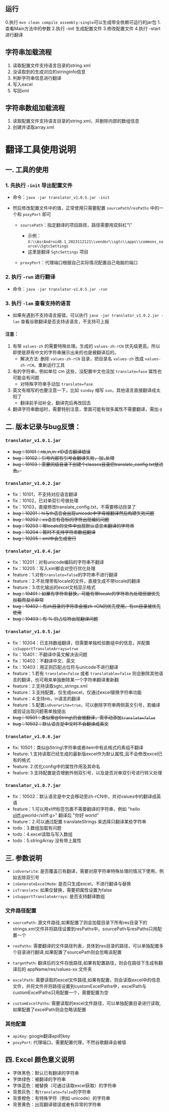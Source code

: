 ## 运行
0.执行 ```mvn clean compile assembly:single```可以生成带全依赖可运行的jar包
1.查看Main方法中的参数
2.执行 -init 生成配置文件
3.修改配置文件
4.执行 -start 进行翻译


## 字符串加载流程
1. 读取配置文件支持语言目录的string.xml
2. 没读取到的生成对应的stringInfo信息
3. 判断字符串信息进行翻译
4. 写入excel
5. 写回xml

## 字符串数组加载流程
1. 读取配置文件支持语言目录的string.xml，并删除内部的数组信息
2. 创建并读取array.xml

# 翻译工具使用说明

## 一. 工具的使用

### 1. 先执行 `-init` 导出配置文件
- 命令：`java -jar translator_v1.0.5.jar -init`
- 然后修改配置文件中的值，正常使用只需要配置 `sourcePath`/`resPaths` 中的一个和 `poxyPort` 即可

    - `sourcePath`：指定翻译的项目路径，路径需要用双斜杠“\\”
        - 示例：`X:\\AsrAndroid8.1_2023112121\\vendor\\sgtc\\apps\\commons_source\\SgtcSettings`
        - 这里是翻译 `SgtcSettings` 项目

    - `proxyPort`：代理端口根据自己实际情况配置自己电脑的端口

### 2. 执行 `-run` 进行翻译
- 命令：`java -jar translator-v1.0.5.jar -run`

### 3. 执行 `-lan` 查看支持的语言
- 如果有遇到不支持语言报错，可以执行 `java -jar translator_v1.0.2.jar -lan` 查看谷歌翻译是否支持该语言，不支持可上报

#### 注意：
1. 有带 `values-zh` 的需要特殊处理。生成的 `values-zh-rCN` 优先级更高，所以即使是原有中文的字符串展示出来的也是被翻译后的。
    - 解决方法: 删除 `values-zh-rCN` 目录，把目录名 `values-zh` 改成 `values-zh-rCN`，重新运行工具
2. 有的字符串，例如单位 cm 这些，没配置中文也没加 `translate=fase` 属性也可能会有问题
    - 对特殊字符串手动加 `translate=fase`
3. 英文有缩写的也要注意一下，比如 `sunday` 缩写 `sun`，其他语言直接翻译成太阳了
    - 翻译前手动补全，翻译完后再改回去
4. 翻译字符串数组时，需要特别注意，里面可能有很多属性不需要翻译，需加 `@`

## 二. 版本记录与bug反馈：

### `translator_v1.0.1.jar`
- ~~bug：10101：nb,in,in-rID语言翻译错误~~
- ~~bug：10102：引号内部有引号会翻译失败，加`\`处理~~
- ~~bug：10103：需要同级目录下创建个classes目录把translate_config.txt放进去。~~

### `translator_v1.0.2.jar`
- fix：10101，不支持对应语言翻译
- fix：10102，已对单双引号做处理
- fix：10103，直接修改translate_config.txt，不需要移动目录了
- ~~bug：10201：hi与th语言会出现unicode中字母被翻译然后构建失败问题~~
- ~~bug：10202：es语言有音标的字符出现编码问题~~
- ~~bug：10203：带locale的文件中出现默认语言未翻译的字符串~~
- ~~bug：10204：暂时不支持字符串数组翻译~~
- ~~bug：10205：xml中会生成空行~~

### `translator_v1.0.4.jar`
- fix：10201：对有unicode编码的字符串不翻译
- fix：10205：写入xml都会对空行优化处理
- feature：1.对有`translate=false`的字符串不进行翻译
- feature：2.不处理带有locale的文件，直接生成不带locale的翻译
- feature：3.优化输出的excel文档显示格式
- ~~bug：10401：如果有字符串替换，可能有带locale的字符串为处理但被优先加载而显示异常~~
- ~~bug：10402：有zh目录的字符串会被zh-rCN的优先使用，有en目录被优先使用~~
- ~~bug：10403：有 % 的占位符出现翻译问题~~

### `translator_v1.0.5.jar`
- fix：10204：已支持数组翻译，但需要单独检验数组中的信息，并配置 `isSupportTranslateArrays=true`
- fix：10401：不翻译中英文解决该问题
- fix：10402：不翻译中文、英文
- fix：10403：用正则匹配占位符与unicode不进行翻译
- feature：1.若有 `translate=false` 或者 `translatable=false` 则会删除其他语言的翻译，也可用来单独删除某一个字符串翻译重新翻
- feature：2.支持读取sgtc_strings.xml
- feature：3.支持配置，仅生成excel，仅通过excel替换字符串功能
- feature：4.支持nb，in语言的翻译
- feature：5.配置`isOverwrite=true`，可以删除字符串两侧英文引号，若编译或验证出现问题需单独提出
- ~~bug：10501：类似带@String\的会被翻译，需手动添加`translate=false`~~
- ~~bug：10502：默认语言是中文时不会翻译成英文~~

### `translator_v1.0.6.jar`
- fix: 10501：类似@String\字符串或者item中有此格式的素组不翻译
- feature: 1.支持读取已经生成的最新版excel作为默认属性,且不会修改excel已有的格式
- feature: 2.优化config中的属性作用及其命名
- feature: 3.支持配置是否增删外侧双引号，以及是否对单双引号进行转义处理

### `translator_v1.0.7.jar`
- fix：10502：默认语言是中文会移动至zh-rCN中，并对values中的翻译成英语
- feature：1.可以用xliff标签包裹不需要翻译的字符串，例如 "hello <xliff:g>world</xliff:g>" 翻译后 "你好 world"
- feature：2.可以通过配置 translateStrings 来选择只翻译某些字符串
- todo：3.数组加载有问题
- todo：4.excel读取与写入数组
- todo：5.stringArray 没有带上属性


## 三. 参数说明
- `isOverwrite`: 是否覆盖已有翻译，需要对原字符串特殊处理的情况下使用，例如去除双引号
- `isGenerateExcelMode`: 是否只生成excel，不进行翻译与替换
- `isTranslate`: 如果仅替换，需要把属性设置为false
- `isSupportTranslateArrays`: 是否支持翻译数组

### 文件路径配置
- `sourcePath`: 源文件路径,如果配置了则会加载目录下所有res目录下的strings.xml文件并将路径设置到resPaths中，sourcePath与resPaths只用配置一个
- `resPaths`: 需要翻译的文件路径列表，具体到res目录的路径，可以单独配置多个目录进行翻译,如果配置了sourcePath则会忽略该配置

- `targetPath`: 翻译后的文件存放路径,如果有配置路径，则会在路径下生成有翻译后的 appName/res/values-xx 文件夹
- `excelPath`: 需要读取的excel文件路径,如果有配置，则会读取excel中的信息文件，并将文件并将路径设置到customExcelPaths中，excelPath与customExcelPaths只用配置一个，需要配置为空
- `customExcelPaths`: 需要读取的excel文件路径，可以单独配置目录进行读取,如果配置了excelPath则会忽略该配置

### 其他配置
- `apiKey`: google翻译api的key
- `poxyPort`: 代理端口，需要配置代理，不然谷歌翻译会被墙

## 四. Excel 颜色意义说明
- 字体黑色：默认已有翻译的字符串
- 字体绿色：被翻译的字符串
- 字体蓝色：被替换（可通过读取excel获取）的字符串
- 背景灰色：有`translate=false`的字符串
- 背景橙色：有特殊字符（例如 unicode）的字符串
- 背景黄色：出现翻译错误或者有异常的字符串
